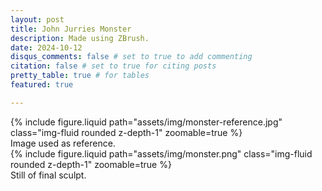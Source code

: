 ```yaml
---
layout: post
title: John Jurries Monster
description: Made using ZBrush.
date: 2024-10-12
disqus_comments: false # set to true to add commenting
citation: false # set to true for citing posts
pretty_table: true # for tables
featured: true

---
```


<div class="row mt-3">
    <div class="col-sm mt-3 mt-md-0">
        {% include figure.liquid path="assets/img/monster-reference.jpg" class="img-fluid rounded z-depth-1" zoomable=true %}
        <div class="caption">
        Image used as reference.
        </div>
    </div>
    <div class="col-sm mt-3 mt-md-0">
        {% include figure.liquid path="assets/img/monster.png" class="img-fluid rounded z-depth-1" zoomable=true %}
        <div class="caption">
        Still of final sculpt.
        </div>
    </div>
</div>
